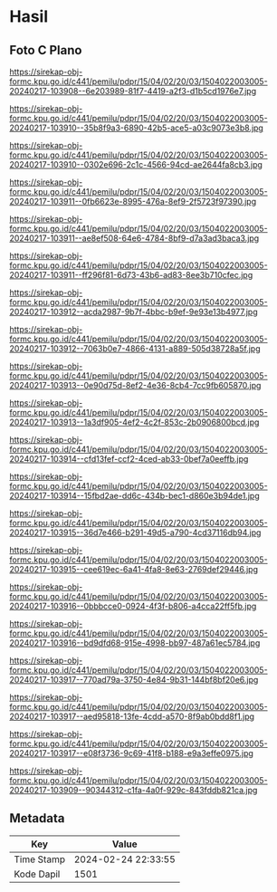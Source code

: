 # Hasil

## Foto C Plano

https://sirekap-obj-formc.kpu.go.id/c441/pemilu/pdpr/15/04/02/20/03/1504022003005-20240217-103908--6e203989-81f7-4419-a2f3-d1b5cd1976e7.jpg

https://sirekap-obj-formc.kpu.go.id/c441/pemilu/pdpr/15/04/02/20/03/1504022003005-20240217-103910--35b8f9a3-6890-42b5-ace5-a03c9073e3b8.jpg

https://sirekap-obj-formc.kpu.go.id/c441/pemilu/pdpr/15/04/02/20/03/1504022003005-20240217-103910--0302e696-2c1c-4566-94cd-ae2644fa8cb3.jpg

https://sirekap-obj-formc.kpu.go.id/c441/pemilu/pdpr/15/04/02/20/03/1504022003005-20240217-103911--0fb6623e-8995-476a-8ef9-2f5723f97390.jpg

https://sirekap-obj-formc.kpu.go.id/c441/pemilu/pdpr/15/04/02/20/03/1504022003005-20240217-103911--ae8ef508-64e6-4784-8bf9-d7a3ad3baca3.jpg

https://sirekap-obj-formc.kpu.go.id/c441/pemilu/pdpr/15/04/02/20/03/1504022003005-20240217-103911--ff296f81-6d73-43b6-ad83-8ee3b710cfec.jpg

https://sirekap-obj-formc.kpu.go.id/c441/pemilu/pdpr/15/04/02/20/03/1504022003005-20240217-103912--acda2987-9b7f-4bbc-b9ef-9e93e13b4977.jpg

https://sirekap-obj-formc.kpu.go.id/c441/pemilu/pdpr/15/04/02/20/03/1504022003005-20240217-103912--7063b0e7-4866-4131-a889-505d38728a5f.jpg

https://sirekap-obj-formc.kpu.go.id/c441/pemilu/pdpr/15/04/02/20/03/1504022003005-20240217-103913--0e90d75d-8ef2-4e36-8cb4-7cc9fb605870.jpg

https://sirekap-obj-formc.kpu.go.id/c441/pemilu/pdpr/15/04/02/20/03/1504022003005-20240217-103913--1a3df905-4ef2-4c2f-853c-2b0906800bcd.jpg

https://sirekap-obj-formc.kpu.go.id/c441/pemilu/pdpr/15/04/02/20/03/1504022003005-20240217-103914--cfd13fef-ccf2-4ced-ab33-0bef7a0eeffb.jpg

https://sirekap-obj-formc.kpu.go.id/c441/pemilu/pdpr/15/04/02/20/03/1504022003005-20240217-103914--15fbd2ae-dd6c-434b-bec1-d860e3b94de1.jpg

https://sirekap-obj-formc.kpu.go.id/c441/pemilu/pdpr/15/04/02/20/03/1504022003005-20240217-103915--36d7e466-b291-49d5-a790-4cd37116db94.jpg

https://sirekap-obj-formc.kpu.go.id/c441/pemilu/pdpr/15/04/02/20/03/1504022003005-20240217-103915--cee619ec-6a41-4fa8-8e63-2769def29446.jpg

https://sirekap-obj-formc.kpu.go.id/c441/pemilu/pdpr/15/04/02/20/03/1504022003005-20240217-103916--0bbbcce0-0924-4f3f-b806-a4cca22ff5fb.jpg

https://sirekap-obj-formc.kpu.go.id/c441/pemilu/pdpr/15/04/02/20/03/1504022003005-20240217-103916--bd9dfd68-915e-4998-bb97-487a61ec5784.jpg

https://sirekap-obj-formc.kpu.go.id/c441/pemilu/pdpr/15/04/02/20/03/1504022003005-20240217-103917--770ad79a-3750-4e84-9b31-144bf8bf20e6.jpg

https://sirekap-obj-formc.kpu.go.id/c441/pemilu/pdpr/15/04/02/20/03/1504022003005-20240217-103917--aed95818-13fe-4cdd-a570-8f9ab0bdd8f1.jpg

https://sirekap-obj-formc.kpu.go.id/c441/pemilu/pdpr/15/04/02/20/03/1504022003005-20240217-103917--e08f3736-9c69-41f8-b188-e9a3effe0975.jpg

https://sirekap-obj-formc.kpu.go.id/c441/pemilu/pdpr/15/04/02/20/03/1504022003005-20240217-103909--90344312-c1fa-4a0f-929c-843fddb821ca.jpg


## Metadata

| Key        | Value               |
| ---------- | ------------------- |
| Time Stamp | 2024-02-24 22:33:55 |
| Kode Dapil | 1501                |



